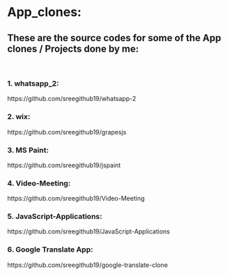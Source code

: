 <h1>App_clones:</h1>
<h2>These are the source codes for some of the App clones / Projects done by me: </h3><br>
<h3>1. whatsapp_2:</h3>  https://github.com/sreegithub19/whatsapp-2 <br>
<h3>2. wix:</h3> https://github.com/sreegithub19/grapesjs
<h3>3. MS Paint:</h3> https://github.com/sreegithub19/jspaint
<h3>4. Video-Meeting:</h3> https://github.com/sreegithub19/Video-Meeting
<h3>5. JavaScript-Applications:</h3> https://github.com/sreegithub19/JavaScript-Applications
<h3>6. Google Translate App:</h3> https://github.com/sreegithub19/google-translate-clone
